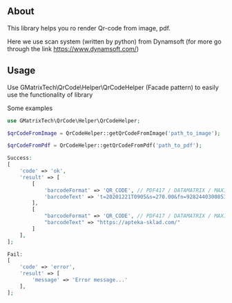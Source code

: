 ## About

This library helps you ro render Qr-code from image, pdf.

Here we use scan system (written by python) from Dynamsoft (for more go through the link https://www.dynamsoft.com/)


## Usage

Use GMatrixTech\QrCode\Helper\QrCodeHelper (Facade pattern) to easily use the functionality of library

Some examples

```php
use GMatrixTech\QrCode\Helper\QrCodeHelper;

$qrCodeFromImage = QrCodeHelper::getQrCodeFromImage('path_to_image');

$qrCodeFromPdf = QrCodeHelper::getQrCodeFromPdf('path_to_pdf');

Success:
[
    'code' => 'ok',
    'result' => [
        [
            'barcodeFormat' => 'QR_CODE', // PDF417 / DATAMATRIX / MAXICODE / AZTEC_CODE / DOTCODE
            'barcodeText' => 't=20201221T0905&s=270.00&fn=9282440300853009&i=2353&fp=2862508635&n=1',
        ],
        [
            "barcodeFormat" => 'QR_CODE', // PDF417 / DATAMATRIX / MAXICODE / AZTEC_CODE / DOTCODE
            "barcodeText" => "https://apteka-sklad.com/"
        ]
    ],
];

Fail:
[
    'code' => 'error',
    'result' => [
        'message' => 'Error message...'
    ],
];
```
